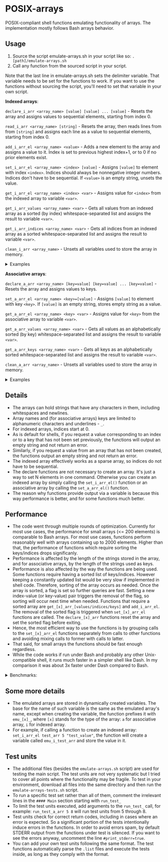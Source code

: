 # POSIX-arrays
POSIX-compliant shell functions emulating functionality of arrays. The implementation mostly follows Bash arrays behavior.

## Usage
1) Source the script emulate-arrays.sh in your script like so: `. [path]/emulate-arrays.sh`
2) Call any function from the sourced script in your script.

Note that the last line in emulate-arrays.sh sets the delimiter variable. That variable needs to be set for the functions to work. If you want to use the functions without sourcing the script, you'll need to set that variable in your own script.

**Indexed arrays**:

`declare_i_arr <array_name> [value] [value] ... [value]` - Resets the array and assigns values to sequential elements, starting from index 0.

`read_i_arr <array_name> [string]` - Resets the array, then reads lines from from `[string]` and assigns each line as a value to sequential elements, starting from index 0.

`add_i_arr_el <array_name> <value>` - Adds a new element to the array and assigns a value to it. Index is set to previous highest index+1, or to 0 if no prior elements exist.

`set_i_arr_el <array_name> <index> [value]` - Assigns `[value]` to element with index `<index>`. Indices should always be nonnegative integer numbers. Indices don't have to be sequential. If `<value>` is an empty string, unsets the value.

`get_i_arr_el <array_name> <index> <var>` - Assigns value for `<index>` from the indexed array to variable `<var>`.

`get_i_arr_values <array_name> <var>` - Gets all values from an indexed array as a sorted (by index) whitespace-separated list and assigns the result to variable `<var>`.

`get_i_arr_indices <array_name> <var>` - Gets all indices from an indexed array as a sorted whitespace-separated list and assigns the result to variable `<var>`.

`clean_i_arr <array_name>` - Unsets all variables used to store the array in memory.

<details> <summary> Examples </summary>

```
set_i_arr_el test_arr 10 some_val
get_i_arr_el test_arr 10 test_var; echo "$test_var"
$ some_val
```

```
declare_i_arr test_arr val1 val2 "val3 123 etc"
get_i_arr_values test_arr test_var; echo "$test_var"
$ val1 val2 val3 123 etc

get_i_arr_el test_arr 2 test_var; echo "$test_var"
$ val3 123 etc
```

</details>

**Associative arrays**:

`declare_a_arr <array_name> [key=value] [key=value] ... [key=value]` - Resets the array and assigns values to keys.

`set_a_arr_el <array_name> <key>=[value]` - Assigns `[value]` to element with key `<key>`. If `[value]` is an empty string, stores empty string as a value.

`get_a_arr_el <array_name> <key> <var>` - Assigns value for `<key>` from the associative array to variable `<var>`.

`get_a_arr_values <array_name> <var>` - Gets all values as an alphabetically sorted (by key) whitespace-separated list and assigns the result to variable `<var>`.

`get_a_arr_keys <array_name> <var>` - Gets all keys as an alphabetically sorted whitespace-separated list and assigns the result to variable `<var>`.

`clean_a_arr <array_name>` - Unsets all variables used to store the array in memory.

<details> <summary> Examples </summary>

```
set_a_arr_el test_arr some_key="this is a test"
get_a_arr_el test_arr some_key test_var; echo "$test_var"

$ this is a test
```

```
declare_a_arr test_arr "cars=Audi, Honda, Mercedes" "music_genres=jazz, classical, rock"
get_a_arr_keys test_arr test_keys; echo "$test_keys"
$ cars music_genres

get_a_arr_el test_arr music_genres genres; echo "$genres"
$ jazz, classical, rock
```
</details>

## Details
- The arrays can hold strings that have any characters in them, including whitespaces and newlines.
- Array names and (for associative arrays) keys are limited to alphanumeric characters and underlines - `_`.
- For indexed arrays, indices start at 0.
- As is default for shells, if you request a value corresponding to an index or to a key that has not been set previously, the functions will output an empty string and not return an error.
- Similarly, if you request a value from an array that has not been created, the functions output an empty string and not return an error.
- The indexed array effectively works as a sparse array, so indices do not have to be sequential.
- The declare functions are not necessary to create an array. It's just a way to set N elements in one command. Otherwise you can create an indexed array by simply calling the `set_i_arr_el()` function or an associative array by calling the `set_a_arr_el()` function.
- The reason why functions provide output via a variable is because this way performance is better, and for some functions much better.

## Performance
- The code went through multiple rounds of optimization. Currently for most use cases, the performance for small arrays (<= 200 elements) is comparable to Bash arrays. For most use cases, functions perform reasonably well with arrays containing up to 2000 elements. Higher than that, the performance of functions which require sorting the keys/indices drops significanly.
- Performance is affected by the length of the strings stored in the array, and for associative arrays, by the length of the strings used as keys.
- Performance is also affected by the way the functions are being used. Some functions require having a sorted list of keys/indices. However keeping a constantly updated list would be very slow if implemented in shell code. Therefore, sorting of the array occurs as needed. Once the array is sorted, a flag is set so further queries are fast. Setting a new index-value (or key-value) pair triggers the removal of the flag, so sorting will occur next time when needed. Functions that require a sorted array are `get_[x]_arr_[values/indices/keys]` and `add_i_arr_el`. The removal of the sorted flag is triggered when `set_[x]_arr_el` functions are called. The `declare_[x]_arr` functions reset the array and set the sorted flag before exiting.
- Hence, the most efficient way to use the functions is by grouping calls to the `set_[x]_arr_el` functions separately from calls to other functions and avoiding mixing calls to former with calls to latter.
- That said, for small arrays the functions should be fast enough regardless.
- While the code works if run under Bash and probably any other Unix-compatible shell, it runs much faster in a simpler shell like Dash. In my comparison it was about 3x faster under Dash compared to Bash.

<details> <summary> Benchmarks: </summary>

Measured on i7-4770 with 40-character strings in each element. For associative arrays, measured with 16-18 character keys.

**10 elements**:

| Array type   |      Test                    | Time  |
| -------------|------------------------------|-------|
| Indexed      | set elements one by one      | 1ms   |
| Indexed      | add elements one by one      | 2ms   |
| Indexed      | get elements one by one      | 1ms   |
| Indexed      | get all values               | 1ms   |
| Indexed      | get all indices              | 2ms   |
| -------------|------------------------------|-------|
| Associative  | set elements one by one      | 1ms   |
| Associative  | get elements one by one      | 1ms   |
| Associative  | get all values               | 1ms   |
| Associative  | get all keys                 | 2ms   |

**100 elements**:

| Array type   |      Test                    | Time  |
| -------------|------------------------------|-------|
| Indexed      | set elements one by one      | 3ms   |
| Indexed      | add elements one by one      | 4ms   |
| Indexed      | get elements one by one      | 3ms   |
| Indexed      | get all values               | 1ms   |
| Indexed      | get all indices              | 3ms   |
| -------------|------------------------------|-------|
| Associative  | set elements one by one      | 3ms   |
| Associative  | get elements one by one      | 3ms   |
| Associative  | get all values               | 2ms   |
| Associative  | get all keys                 | 3ms   |

**500 elements**:

| Array type   |      Test                    | Time  |
| -------------|------------------------------|-------|
| Indexed      | set elements one by one      | 11ms  |
| Indexed      | add elements one by one      | 12ms  |
| Indexed      | get elements one by one      | 10ms  |
| Indexed      | get all values               | 3ms   |
| Indexed      | get all indices              | 4ms   |
| -------------|------------------------------|-------|
| Associative  | set elements one by one      | 13ms  |
| Associative  | get elements one by one      | 10ms  |
| Associative  | get all values               | 4ms   |
| Associative  | get all keys                 | 4ms   |

**1000 elements**:

| Array type   |      Test                    | Time  |
| -------------|------------------------------|-------|
| Indexed      | set elements one by one      | 19ms  |
| Indexed      | add elements one by one      | 20ms  |
| Indexed      | get elements one by one      | 18ms  |
| Indexed      | get all values               | 6ms   |
| Indexed      | get all indices              | 6ms   |
| -------------|------------------------------|-------|
| Associative  | set elements one by one      | 24ms  |
| Associative  | get elements one by one      | 21ms  |
| Associative  | get all values               | 7ms   |
| Associative  | get all keys                 | 6ms   |

**2000 elements**:

| Array type   |      Test                    | Time  |
| -------------|------------------------------|-------|
| Indexed      | set elements one by one      | 39ms  |
| Indexed      | add elements one by one      | 54ms  |
| Indexed      | get elements one by one      | 38ms  |
| Indexed      | get all values               | 13ms  |
| Indexed      | get all indices              | 13ms  |
| -------------|------------------------------|-------|
| Associative  | set elements one by one      | 57ms  |
| Associative  | get elements one by one      | 41ms  |
| Associative  | get all values               | 14ms  |
| Associative  | get all keys                 | 14ms  |

</details>

## Some more details
- The emulated arrays are stored in dynamically created variables. The base for the name of such variable is the same as the emulated array's name, except when creating the variable, the function prefixes it with `emu_[x]_`, where `[x]` stands for the type of the array: `a` for associative array, `i` for indexed array.
- For example, if calling a function to create an indexed array: `set_i_arr_el test_arr 5 "test_value"`, the function will create a variable called `emu_i_test_arr` and store the value in it.

## Test units
- The additional files (besides the `emulate-arrays.sh` script) are used for testing the main script. The test units are not very systematic but I tried to cover all points where the functionality may be fragile. To test in your environment, download all files into the same directory and then run the `emulate-arrays-tests.sh` script.
- To run a specific test set rather than all of them, comment the irrelevant lines in the `#### Main` section starting with `run_test_`
- To limit the test units executed, add arguments to the `run_test_` call, for example: `run_test_a_arr 5 8` will run test units from 5 through 8.
- Test units check for correct return codes, including in cases where an error is expected. So a significant portion of the tests intentionally induce errors in the functions. In order to avoid errors spam, by default STDERR output from the functions under test is silenced. If you want to see the errors anyway, uncomment the line `#print_stderr=true`.
- You can add your own test units following the same format. The test functions automatically parse the `.list` files and execute the tests inside, as long as they comply with the format.
